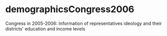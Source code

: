 # demographicsCongress2006
Congress in 2005-2006: Information of representatives ideology and their districts' education and income levels

